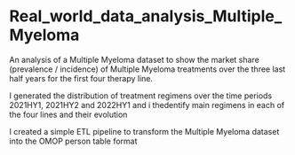 # Real_world_data_analysis_Multiple_Myeloma

An analysis of a Multiple Myeloma dataset to show the market share (prevalence / incidence) of Multiple Myeloma treatments over the three last half years for the first four therapy line.

I generated the distribution of treatment regimens over the time periods 2021HY1, 2021HY2 and 2022HY1 and i thedentify main regimens in each of the four lines and their evolution

I created a simple ETL pipeline to transform the Multiple Myeloma dataset into the OMOP person table format
